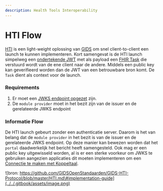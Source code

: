 ```yaml
---
description: Health Tools Interoperability
---
```


# HTI Flow

[HTI](https://github.com/GIDSOpenStandaarden/GIDS-HTI-Protocol/blob/master/HTI.md) is een light-weight oplossing van [GIDS](https://www.gidsopenstandaarden.org/hti-health-tools-interoperability) om snel client-to-client een launch te kunnen implementeren. Kort samengevat is de HTI launch simpelweg een [ondertekende JWT](../connectie-maken-met-koppeltaal/requirements/jwt-ondertekenen.md) met als payload een [FHIR Task](https://www.hl7.org/fhir/task.html) die verstuurd wordt van de ene client naar de andere. Middels een public key kan geverifieerd worden dan de JWT van een betrouwbare bron komt. De `Task` dient als context voor de launch.

### Requirements

1. Er moet een [JWKS endpoint opgezet](../connectie-maken-met-koppeltaal/requirements/jwks-opzetten.md) zijn.
2. De `module provider` moet in het bezit zijn van de issuer en de gerelateerde JWKS endpoint

### Informatie Flow

De HTI launch gebeurt zonder een authenticatie server. Daarom is het van belang dat de `module provider` in het bezit is van de issuer en de gerelateerde JWKS endpoint. Op deze manier kan bewezen worden dat het `portal` daadwerkelijk het bericht heeft samengesteld. Ook mag er een public key uitgewisseld worden, al is er  een sterke voorkeur om JWKS te gebruiken aangezien applicaties dit moeten implementeren om een [Connectie te maken met Koppeltaal](../connectie-maken-met-koppeltaal/).

![bron: https://github.com/GIDSOpenStandaarden/GIDS-HTI-Protocol/blob/master/HTI.md\#implementation-guide](../../.gitbook/assets/image.png)



